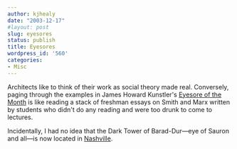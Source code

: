 ```yaml
---
author: kjhealy
date: "2003-12-17"
#layout: post
slug: eyesores
status: publish
title: Eyesores
wordpress_id: '560'
categories:
- Misc
---
```


Architects like to think of their work as social theory made real. Conversely, paging through the examples in James Howard Kunstler's [Eyesore of the Month](http://www.kunstler.com/eyesore.html) is like reading a stack of freshman essays on Smith and Marx written by students who didn't do any reading and were too drunk to come to lectures.

Incidentally, I had no idea that the Dark Tower of Barad-Dur—eye of Sauron and all—is now located in [Nashville](http://www.kunstler.com/eyesore_200210.html).
